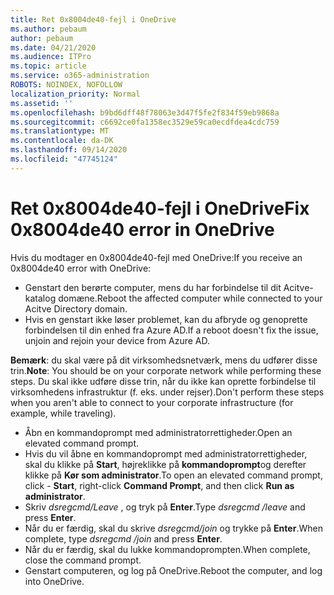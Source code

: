 ```yaml
---
title: Ret 0x8004de40-fejl i OneDrive
ms.author: pebaum
author: pebaum
ms.date: 04/21/2020
ms.audience: ITPro
ms.topic: article
ms.service: o365-administration
ROBOTS: NOINDEX, NOFOLLOW
localization_priority: Normal
ms.assetid: ''
ms.openlocfilehash: b9bd6dff48f78063e3d47f5fe2f834f59eb9868a
ms.sourcegitcommit: c6692ce0fa1358ec3529e59ca0ecdfdea4cdc759
ms.translationtype: MT
ms.contentlocale: da-DK
ms.lasthandoff: 09/14/2020
ms.locfileid: "47745124"
---
```

# <a name="fix-0x8004de40-error-in-onedrive"></a><span data-ttu-id="99212-102">Ret 0x8004de40-fejl i OneDrive</span><span class="sxs-lookup"><span data-stu-id="99212-102">Fix 0x8004de40 error in OneDrive</span></span>

<span data-ttu-id="99212-103">Hvis du modtager en 0x8004de40-fejl med OneDrive:</span><span class="sxs-lookup"><span data-stu-id="99212-103">If you receive an 0x8004de40 error with OneDrive:</span></span>

- <span data-ttu-id="99212-104">Genstart den berørte computer, mens du har forbindelse til dit Acitve-katalog domæne.</span><span class="sxs-lookup"><span data-stu-id="99212-104">Reboot the affected computer while connected to your Acitve Directory domain.</span></span>
- <span data-ttu-id="99212-105">Hvis en genstart ikke løser problemet, kan du afbryde og genoprette forbindelsen til din enhed fra Azure AD.</span><span class="sxs-lookup"><span data-stu-id="99212-105">If a reboot doesn't fix the issue, unjoin and rejoin your device from Azure AD.</span></span> 

<span data-ttu-id="99212-106">**Bemærk**: du skal være på dit virksomhedsnetværk, mens du udfører disse trin.</span><span class="sxs-lookup"><span data-stu-id="99212-106">**Note**: You should be on your corporate network while performing these steps.</span></span> <span data-ttu-id="99212-107">Du skal ikke udføre disse trin, når du ikke kan oprette forbindelse til virksomhedens infrastruktur (f. eks. under rejser).</span><span class="sxs-lookup"><span data-stu-id="99212-107">Don't perform these steps when you aren't able to connect to your corporate infrastructure (for example, while traveling).</span></span> 

- <span data-ttu-id="99212-108">Åbn en kommandoprompt med administratorrettigheder.</span><span class="sxs-lookup"><span data-stu-id="99212-108">Open an elevated command prompt.</span></span> 
- <span data-ttu-id="99212-109">Hvis du vil åbne en kommandoprompt med administratorrettigheder, skal du klikke på **Start**, højreklikke på **kommandoprompt**og derefter klikke på **Kør som administrator**.</span><span class="sxs-lookup"><span data-stu-id="99212-109">To open an elevated command prompt, click - **Start**, right-click **Command Prompt**, and then click **Run as administrator**.</span></span>
- <span data-ttu-id="99212-110">Skriv *dsregcmd/Leave* , og tryk på **Enter**.</span><span class="sxs-lookup"><span data-stu-id="99212-110">Type *dsregcmd /leave* and press **Enter**.</span></span>
- <span data-ttu-id="99212-111">Når du er færdig, skal du skrive *dsregcmd/join* og trykke på **Enter**.</span><span class="sxs-lookup"><span data-stu-id="99212-111">When complete, type *dsregcmd /join* and press **Enter**.</span></span>
- <span data-ttu-id="99212-112">Når du er færdig, skal du lukke kommandoprompten.</span><span class="sxs-lookup"><span data-stu-id="99212-112">When complete, close the command prompt.</span></span>
- <span data-ttu-id="99212-113">Genstart computeren, og log på OneDrive.</span><span class="sxs-lookup"><span data-stu-id="99212-113">Reboot the computer, and log into OneDrive.</span></span>
